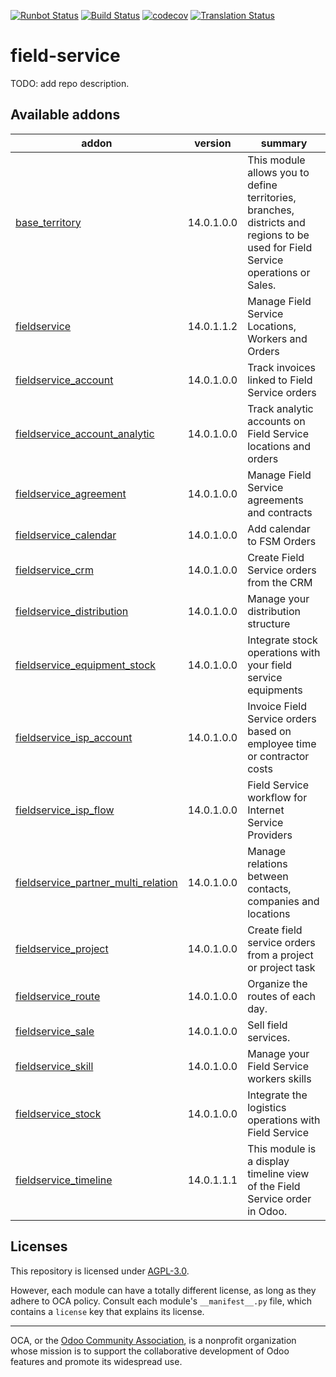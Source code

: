 [![Runbot Status](https://runbot.odoo-community.org/runbot/badge/flat/264/14.0.svg)](https://runbot.odoo-community.org/runbot/repo/github-com-oca-field-service-264)
[![Build Status](https://travis-ci.com/OCA/field-service.svg?branch=14.0)](https://travis-ci.com/OCA/field-service)
[![codecov](https://codecov.io/gh/OCA/field-service/branch/14.0/graph/badge.svg)](https://codecov.io/gh/OCA/field-service)
[![Translation Status](https://translation.odoo-community.org/widgets/field-service-14-0/-/svg-badge.svg)](https://translation.odoo-community.org/engage/field-service-14-0/?utm_source=widget)

<!-- /!\ do not modify above this line -->

# field-service

TODO: add repo description.

<!-- /!\ do not modify below this line -->

<!-- prettier-ignore-start -->

[//]: # (addons)

Available addons
----------------
addon | version | summary
--- | --- | ---
[base_territory](base_territory/) | 14.0.1.0.0 | This module allows you to define territories, branches, districts and regions to be used for Field Service operations or Sales.
[fieldservice](fieldservice/) | 14.0.1.1.2 | Manage Field Service Locations, Workers and Orders
[fieldservice_account](fieldservice_account/) | 14.0.1.0.0 | Track invoices linked to Field Service orders
[fieldservice_account_analytic](fieldservice_account_analytic/) | 14.0.1.0.0 | Track analytic accounts on Field Service locations and orders
[fieldservice_agreement](fieldservice_agreement/) | 14.0.1.0.0 | Manage Field Service agreements and contracts
[fieldservice_calendar](fieldservice_calendar/) | 14.0.1.0.0 | Add calendar to FSM Orders
[fieldservice_crm](fieldservice_crm/) | 14.0.1.0.0 | Create Field Service orders from the CRM
[fieldservice_distribution](fieldservice_distribution/) | 14.0.1.0.0 | Manage your distribution structure
[fieldservice_equipment_stock](fieldservice_equipment_stock/) | 14.0.1.0.0 | Integrate stock operations with your field service equipments
[fieldservice_isp_account](fieldservice_isp_account/) | 14.0.1.0.0 | Invoice Field Service orders based on employee time or contractor costs
[fieldservice_isp_flow](fieldservice_isp_flow/) | 14.0.1.0.0 | Field Service workflow for Internet Service Providers
[fieldservice_partner_multi_relation](fieldservice_partner_multi_relation/) | 14.0.1.0.0 | Manage relations between contacts, companies and locations
[fieldservice_project](fieldservice_project/) | 14.0.1.0.0 | Create field service orders from a project or project task
[fieldservice_route](fieldservice_route/) | 14.0.1.0.0 | Organize the routes of each day.
[fieldservice_sale](fieldservice_sale/) | 14.0.1.0.0 | Sell field services.
[fieldservice_skill](fieldservice_skill/) | 14.0.1.0.0 | Manage your Field Service workers skills
[fieldservice_stock](fieldservice_stock/) | 14.0.1.0.0 | Integrate the logistics operations with Field Service
[fieldservice_timeline](fieldservice_timeline/) | 14.0.1.1.1 | This module is a display timeline view of the Field Service order in Odoo.

[//]: # (end addons)

<!-- prettier-ignore-end -->

## Licenses

This repository is licensed under [AGPL-3.0](LICENSE).

However, each module can have a totally different license, as long as they adhere to OCA
policy. Consult each module's `__manifest__.py` file, which contains a `license` key
that explains its license.

----

OCA, or the [Odoo Community Association](http://odoo-community.org/), is a nonprofit
organization whose mission is to support the collaborative development of Odoo features
and promote its widespread use.
